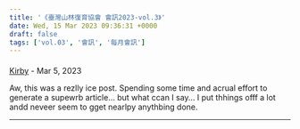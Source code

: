 ```yaml
---
title: '《臺灣山林復育協會 會訊2023-vol.3》'
date: Wed, 15 Mar 2023 09:36:31 +0000
draft: false
tags: ['vol.03', '會訊', '每月會訊']
---
```



#### 
[Kirby](https://dev.xxxcrunch.com/top5669254311 "jonaslumpkin@zoho.com") - <time datetime="2023-03-24 22:37:06">Mar 5, 2023</time>

Aw, this was a rezlly ice post. Spending some time and acrual effort to generate a supewrb article… but what ccan I say… I put thhings offf a lot andd neveer seem to gget nearlpy anythbing done.
<hr />
